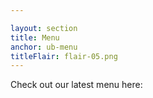 ```yaml
---

layout: section
title: Menu
anchor: ub-menu
titleFlair: flair-05.png
---
```



Check out our latest menu here\:
